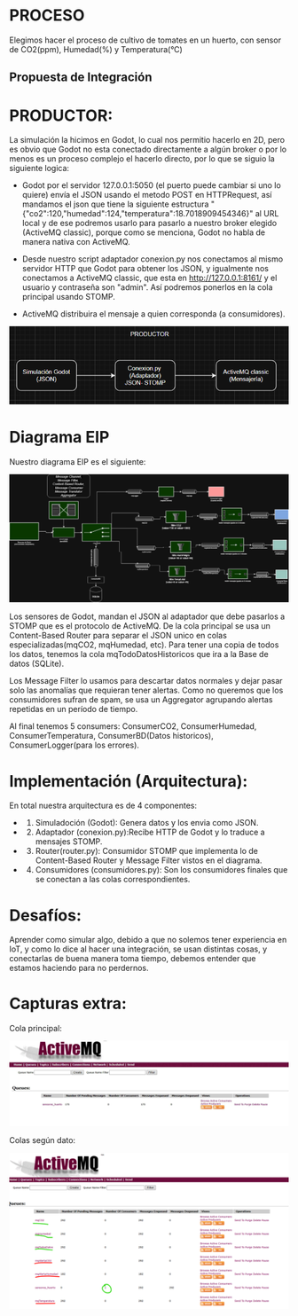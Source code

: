 # PROCESO
Elegimos hacer el proceso de cultivo de tomates en un huerto, con sensor de CO2(ppm), Humedad(%) y Temperatura(°C)
## Propuesta de Integración 
# PRODUCTOR:
La simulación la hicimos en Godot, lo cual nos permitio hacerlo en 2D, pero es obvio que Godot no esta conectado directamente a algún broker o por lo menos es un proceso complejo el hacerlo directo, por lo que se siguio la siguiente logica:

* Godot por el servidor 127.0.0.1:5050 (el puerto puede cambiar si uno lo quiere) envía el JSON usando el metodo POST en HTTPRequest, así mandamos el json
que tiene la siguiente estructura "{"co2":120,"humedad":124,"temperatura":18.7018909454346}" al URL local y de ese podremos usarlo para 
pasarlo a nuestro broker elegido (ActiveMQ classic), porque como se menciona, Godot no habla de manera nativa con ActiveMQ.

* Desde nuestro script adaptador conexion.py nos conectamos al mismo servidor HTTP que Godot para obtener los JSON, y igualmente nos conectamos a ActiveMQ classic, que esta en http://127.0.0.1:8161/ y el usuario y contraseña son "admin". Así podremos ponerlos en la cola principal usando STOMP.

* ActiveMQ distribuira el mensaje a quien corresponda (a consumidores).

![alt text](image.png)

# Diagrama EIP
Nuestro diagrama EIP es el siguiente:

![Diagrama EIP](DiagramaEIP_HuertoTomates.png)

Los sensores de Godot, mandan el JSON al adaptador que debe pasarlos a STOMP que es el protocolo de ActiveMQ. 
De la cola principal se usa un Content-Based Router para separar el JSON unico en colas especializadas(mqCO2, mqHumedad, etc). Para tener una copia de todos los datos, tenemos la cola mqTodoDatosHistoricos que ira a la Base de datos (SQLite).

Los Message Filter lo usamos para descartar datos normales y dejar pasar solo las anomalías que requieran tener alertas. Como no queremos que los consumidores sufran de spam, se usa un Aggregator agrupando alertas repetidas en un período de tiempo.

Al final tenemos 5 consumers: ConsumerCO2, ConsumerHumedad, ConsumerTemperatura, ConsumerBD(Datos historicos), ConsumerLogger(para los errores).

# Implementación (Arquitectura):
En total nuestra arquitectura es de 4 componentes:
 * 1) Simuladoción (Godot): Genera datos y los envia como JSON.
 * 2) Adaptador (conexion.py):Recibe HTTP de Godot y lo traduce a mensajes STOMP.
 * 3) Router(router.py): Consumidor STOMP que implementa lo de Content-Based Router y Message Filter vistos en el diagrama.
 * 4) Consumidores (consumidores.py): Son los consumidores finales que se conectan a las colas correspondientes.

# Desafíos:
Aprender como simular algo, debido a que no solemos tener experiencia en IoT, y como lo dice al hacer una integración, se usan distintas cosas, y conectarlas de buena manera toma tiempo, debemos entender que estamos haciendo para no perdernos.
# Capturas extra:
Cola principal:

![ActiveMQ colaPrincipal](ActiveMQ_colaPrincipal.png)


Colas según dato:

![ActiveMQ colas](ActiveMQ_colas.png)



